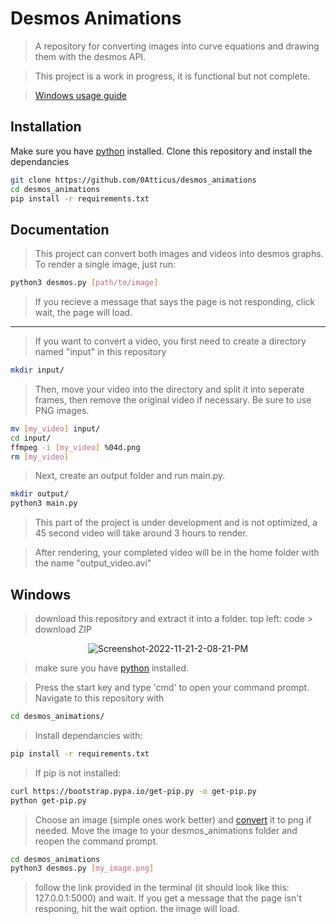 
#  Desmos Animations
> A repository for converting images into curve equations and drawing them with the desmos API.

>This project is a work in progress, it is functional but not complete.

>[Windows usage guide](#windows)

## Installation
Make sure you have [python](https://www.python.org) installed.
Clone this repository and install the dependancies
```bash
git clone https://github.com/0Atticus/desmos_animations
cd desmos_animations
pip install -r requirements.txt
```
## Documentation
> This project can convert both images and videos into desmos graphs.
> To render a single image, just run:
 ```bash
 python3 desmos.py [path/to/image]
 ```
>If you recieve a message that says the page is not responding, click wait, the page will load.
---

>If you want to convert a video, you first need to create a directory named "input" in this repository
```bash
mkdir input/
```
>Then, move your video into the directory and split it into seperate frames, then remove the original video if necessary. Be sure to use PNG images.
```bash
mv [my_video] input/
cd input/
ffmpeg -i [my_video] %04d.png
rm [my_video]
```
>Next, create an output folder and run main.py.
```bash
mkdir output/
python3 main.py
```
>This part of the project is under development and is not optimized, a 45 second video will take around 3 hours to render.

>After rendering, your completed video will be in the home folder with the name "output_video.avi"


## Windows

>download this repository and extract it into a folder.
>top left: code > download ZIP

<p align="center"><img src="https://i.ibb.co/600jgh5/Screenshot-2022-11-21-2-08-21-PM.png" alt="Screenshot-2022-11-21-2-08-21-PM" border="0"></p>

>make sure you have [python](https://www.python.org) installed.

>Press the start key and type 'cmd' to open your command prompt.
>Navigate to this repository with 
```bash
cd desmos_animations/
```
>Install dependancies with:
```bash
pip install -r requirements.txt
```
>If pip is not installed:
```bash
curl https://bootstrap.pypa.io/get-pip.py -o get-pip.py
python get-pip.py
```

> Choose an image (simple ones work better) and [convert](https://cloudconvert.com/) it to png if needed.
> Move the image to your desmos_animations folder and reopen the command prompt.
```bash
cd desmos_animations
python3 desmos.py [my_image.png]
```
>follow the link provided in the terminal (it should look like this: 127.0.0.1:5000) and wait. If you get a message that the page isn't responing, hit the wait option. the image will load.
